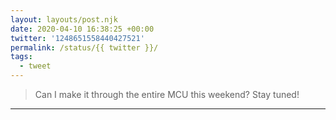 ```yaml
---
layout: layouts/post.njk
date: 2020-04-10 16:38:25 +00:00
twitter: '1248651558440427521'
permalink: /status/{{ twitter }}/
tags: 
  - tweet
---
```


> Can I make it through the entire MCU this weekend? Stay tuned!

---
